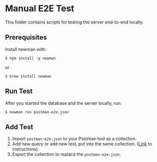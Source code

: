 # Manual E2E Test

This folder contains scripts for testing the server end-to-end locally.

## Prerequisites

Install newman with:

```
$ npm install -g newman
```

or 

```
$ brew install newman
```

## Run Test

After you started the database and the server locally, run:

```
$ newman run postman-e2e.json
```

## Add Test

1. Import `postman-e2e.json` to your Postman tool as a collection.
2. Add new query or add new test, put into the same collection.
   ([Link](https://learning.postman.com/docs/writing-scripts/script-references/test-examples/) to instructions).
3. Export the collection to replace the `postman-e2e.json`.
